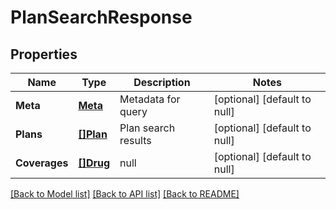 # PlanSearchResponse

## Properties
Name | Type | Description | Notes
------------ | ------------- | ------------- | -------------
**Meta** | [**Meta**](Meta.md) | Metadata for query | [optional] [default to null]
**Plans** | [**[]Plan**](Plan.md) | Plan search results | [optional] [default to null]
**Coverages** | [**[]Drug**](Drug.md) | null | [optional] [default to null]

[[Back to Model list]](../README.md#documentation-for-models) [[Back to API list]](../README.md#documentation-for-api-endpoints) [[Back to README]](../README.md)


